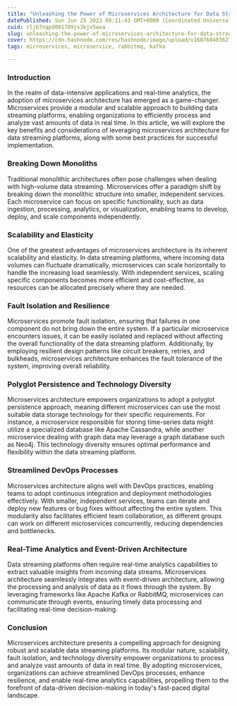 ```yaml
---
title: "Unleashing the Power of Microservices Architecture for Data Streaming Platforms"
datePublished: Sun Jun 25 2023 09:11:43 GMT+0000 (Coordinated Universal Time)
cuid: cljb7nqpd001709js3kjv5wxa
slug: unleashing-the-power-of-microservices-architecture-for-data-streaming-platforms
cover: https://cdn.hashnode.com/res/hashnode/image/upload/v1687684036275/4628b4a6-ff45-4ba4-ae9c-a914c180613f.png
tags: microservices, microservice, rabbitmq, kafka

---
```


### Introduction

In the realm of data-intensive applications and real-time analytics, the adoption of microservices architecture has emerged as a game-changer. Microservices provide a modular and scalable approach to building data streaming platforms, enabling organizations to efficiently process and analyze vast amounts of data in real time. In this article, we will explore the key benefits and considerations of leveraging microservices architecture for data streaming platforms, along with some best practices for successful implementation.

### **Breaking Down Monoliths**

Traditional monolithic architectures often pose challenges when dealing with high-volume data streaming. Microservices offer a paradigm shift by breaking down the monolithic structure into smaller, independent services. Each microservice can focus on specific functionality, such as data ingestion, processing, analytics, or visualization, enabling teams to develop, deploy, and scale components independently.

### **Scalability and Elasticity**

One of the greatest advantages of microservices architecture is its inherent scalability and elasticity. In data streaming platforms, where incoming data volumes can fluctuate dramatically, microservices can scale horizontally to handle the increasing load seamlessly. With independent services, scaling specific components becomes more efficient and cost-effective, as resources can be allocated precisely where they are needed.

### **Fault Isolation and Resilience**

Microservices promote fault isolation, ensuring that failures in one component do not bring down the entire system. If a particular microservice encounters issues, it can be easily isolated and replaced without affecting the overall functionality of the data streaming platform. Additionally, by employing resilient design patterns like circuit breakers, retries, and bulkheads, microservices architecture enhances the fault tolerance of the system, improving overall reliability.

### **Polyglot Persistence and Technology Diversity**

Microservices architecture empowers organizations to adopt a polyglot persistence approach, meaning different microservices can use the most suitable data storage technology for their specific requirements. For instance, a microservice responsible for storing time-series data might utilize a specialized database like Apache Cassandra, while another microservice dealing with graph data may leverage a graph database such as Neo4j. This technology diversity ensures optimal performance and flexibility within the data streaming platform.

### **Streamlined DevOps Processes**

Microservices architecture aligns well with DevOps practices, enabling teams to adopt continuous integration and deployment methodologies effectively. With smaller, independent services, teams can iterate and deploy new features or bug fixes without affecting the entire system. This modularity also facilitates efficient team collaboration, as different groups can work on different microservices concurrently, reducing dependencies and bottlenecks.

### **Real-Time Analytics and Event-Driven Architecture**

Data streaming platforms often require real-time analytics capabilities to extract valuable insights from incoming data streams. Microservices architecture seamlessly integrates with event-driven architecture, allowing the processing and analysis of data as it flows through the system. By leveraging frameworks like Apache Kafka or RabbitMQ, microservices can communicate through events, ensuring timely data processing and facilitating real-time decision-making.

### Conclusion

Microservices architecture presents a compelling approach for designing robust and scalable data streaming platforms. Its modular nature, scalability, fault isolation, and technology diversity empower organizations to process and analyze vast amounts of data in real time. By adopting microservices, organizations can achieve streamlined DevOps processes, enhance resilience, and enable real-time analytics capabilities, propelling them to the forefront of data-driven decision-making in today's fast-paced digital landscape.